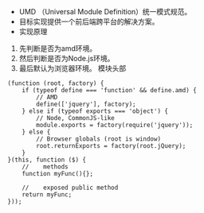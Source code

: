 - UMD （Universal Module Definition）统一模式规范。
- 目标实现提供一个前后端跨平台的解决方案。
- 实现原理
1. 先判断是否为amd环境。
2. 然后判断是否为Node.js环境。
3. 最后默认为浏览器环境。
模块头部
```
(function (root, factory) {
    if (typeof define === 'function' && define.amd) {
        // AMD
        define(['jquery'], factory);
    } else if (typeof exports === 'object') {
        // Node, CommonJS-like
        module.exports = factory(require('jquery'));
    } else {
        // Browser globals (root is window)
        root.returnExports = factory(root.jQuery);
    }
}(this, function ($) {
    //    methods
    function myFunc(){};

    //    exposed public method
    return myFunc;
}));

```
